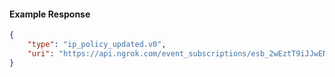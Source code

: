 <!-- Code generated for API Clients. DO NOT EDIT. -->

#### Example Response

```json
{
	"type": "ip_policy_updated.v0",
	"uri": "https://api.ngrok.com/event_subscriptions/esb_2wEztT9iJJwENsov79ILCVJZrNe/sources/ip_policy_updated.v0"
}
```
